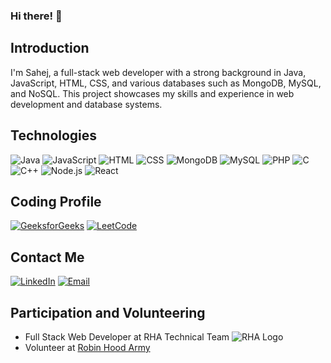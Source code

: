 ### Hi there! 👋

## Introduction
I'm Sahej, a full-stack web developer with a strong background in Java, JavaScript, HTML, CSS, and various databases such as MongoDB, MySQL, and NoSQL. This project showcases my skills and experience in web development and database systems.

## Technologies

![Java](https://img.shields.io/badge/-Java-orange?style=flat&logo=java&logoColor=white)
![JavaScript](https://img.shields.io/badge/-JavaScript-yellow?style=flat&logo=javascript&logoColor=white)
![HTML](https://img.shields.io/badge/-HTML-red?style=flat&logo=html5&logoColor=white)
![CSS](https://img.shields.io/badge/-CSS-blue?style=flat&logo=css3&logoColor=white)
![MongoDB](https://img.shields.io/badge/-MongoDB-green?style=flat&logo=mongodb&logoColor=white)
![MySQL](https://img.shields.io/badge/-MySQL-blue?style=flat&logo=mysql&logoColor=white)
![PHP](https://img.shields.io/badge/-PHP-purple?style=flat&logo=php&logoColor=white)
![C](https://img.shields.io/badge/-C-blue?style=flat&logo=c&logoColor=white)
![C++](https://img.shields.io/badge/-C++-blue?style=flat&logo=c%2B%2B&logoColor=white)
![Node.js](https://img.shields.io/badge/-Node.js-green?style=flat&logo=node.js&logoColor=white)
![React](https://img.shields.io/badge/-React-blue?style=flat&logo=react&logoColor=white)

## Coding Profile

[![GeeksforGeeks](https://img.shields.io/badge/-GeeksforGeeks-brightgreen?style=flat&logo=geeksforgeeks&logoColor=white)](https://auth.geeksforgeeks.org/user/horasahvdj1)
[![LeetCode](https://img.shields.io/badge/-LeetCode-black?style=flat&logo=leetcode&logoColor=white)](https://leetcode.com/horasahej2203/)

## Contact Me

[![LinkedIn](https://img.shields.io/badge/-LinkedIn-blue?style=flat&logo=linkedin&logoColor=white)](https://www.linkedin.com/in/sahej-hora-5497171b0/)
[![Email](https://img.shields.io/badge/-Gmail-red?style=flat&logo=gmail&logoColor=white)](mailto:horasahej2203@gmail.com)

## Participation and Volunteering

- Full Stack Web Developer at RHA Technical Team ![RHA Logo]([https://example.com/rha-logo.png](https://encrypted-tbn0.gstatic.com/images?q=tbn:ANd9GcTZP1OpKpltpLwppyLt_Uv8uOgXt8oma218EUqiktDzoQ&s))
- Volunteer at [Robin Hood Army](https://robinhoodarmy.com/)






<!--
**Sahej2203/Sahej2203** is a ✨ _special_ ✨ repository because its `README.md` (this file) appears on your GitHub profile.

Here are some ideas to get you started:

- 🔭 I’m currently working on ...
- 🌱 I’m currently learning ...
- 👯 I’m looking to collaborate on ...
- 🤔 I’m looking for help with ...
- 💬 Ask me about ...
- 📫 How to reach me: ...
- 😄 Pronouns: ...
- ⚡ Fun fact: ...
-->
